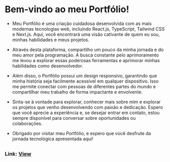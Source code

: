 # Bem-vindo ao meu Portfólio!

- Meu Portfólio é uma criação cuidadosa desenvolvida com as mais modernas tecnologias web, incluindo React.js, TypeScript, Tailwind CSS e Next.js. Aqui, você encontrará uma visão cativante de quem eu sou, minhas habilidades e meus projetos.

- Através desta plataforma, compartilho um pouco da minha jornada e do meu amor pela programação. A busca constante pelo aprimoramento me levou a explorar essas poderosas ferramentas e aprimorar minhas habilidades como desenvolvedor.

- Além disso, o Portfólio possui um design responsivo, garantindo que minha história seja facilmente acessível em qualquer dispositivo. Isso me permite conectar com pessoas de diferentes partes do mundo e compartilhar meu trabalho de forma impactante e envolvente.

- Sinta-se à vontade para explorar, conhecer mais sobre mim e explorar os projetos que venho desenvolvendo com paixão e dedicação. Espero que você aprecie a experiência e, se desejar entrar em contato, estou sempre disponível para conversar sobre oportunidades ou colaborações.

- Obrigado por visitar meu Portfólio, e espero que você desfrute da jornada tecnológica apresentada aqui!
##
### Link: <a href="https://portfolio-joao-felipe.vercel.app/" target="_blank">View</a>
